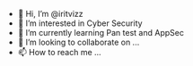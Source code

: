 - 👋 Hi, I’m @iritvizz
- 👀 I’m interested in Cyber Security
- 🌱 I’m currently learning Pan test and AppSec
- 💞️ I’m looking to collaborate on ...
- 📫 How to reach me ...

<!---
iritvizz/iritvizz is a ✨ special ✨ repository because its `README.md` (this file) appears on your GitHub profile.
You can click the Preview link to take a look at your changes.
--->
